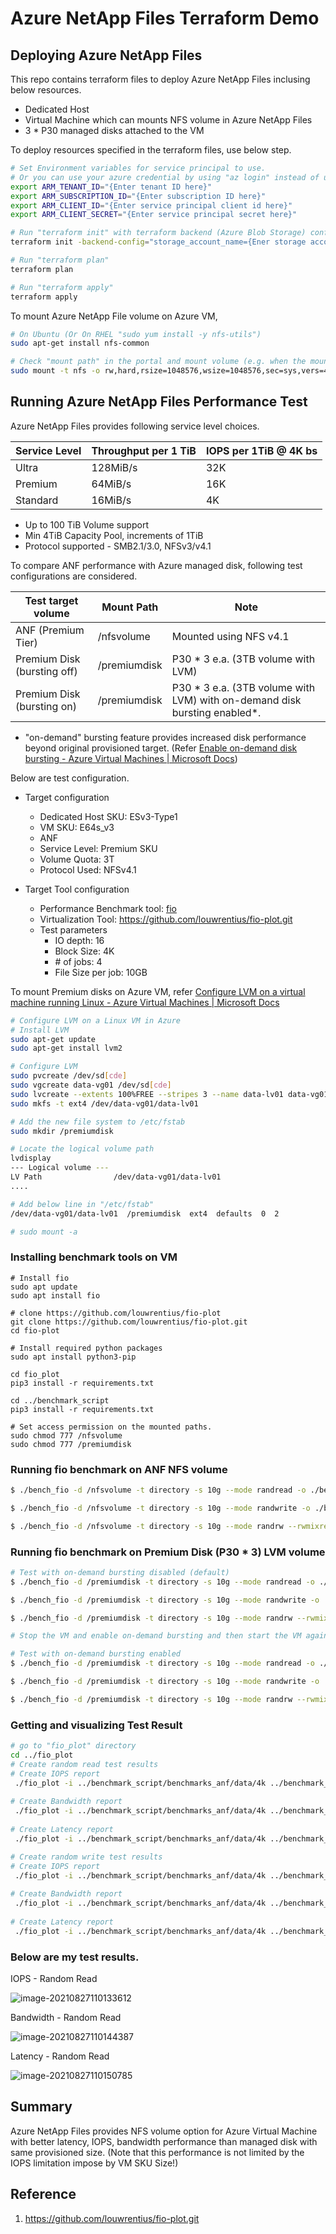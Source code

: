 # Azure NetApp Files Terraform Demo



## Deploying Azure NetApp Files

This repo contains terraform files to deploy Azure NetApp Files inclusing below resources.

- Dedicated Host 
- Virtual Machine which can mounts NFS volume in Azure NetApp Files 
- 3 * P30 managed disks attached to the VM

To deploy resources specified in the terraform files, use below step.

```bash
# Set Environment variables for service principal to use. 
# Or you can use your azure credential by using "az login" instead of using service principal
export ARM_TENANT_ID="{Enter tenant ID here}"
export ARM_SUBSCRIPTION_ID="{Enter subscription ID here}"
export ARM_CLIENT_ID="{Enter service principal client id here}"
export ARM_CLIENT_SECRET="{Enter service principal secret here}"

# Run "terraform init" with terraform backend (Azure Blob Storage) configuration 
terraform init -backend-config="storage_account_name={Ener storage account name here}" -backend-config="container_name={Enter container name here}" -backend-config="Enter storage account key here" -backend-config="key={Enter blob name here}"

# Run "terraform plan"
terraform plan

# Run "terraform apply"
terraform apply
```

To mount Azure NetApp File volume on Azure VM, 

```bash
# On Ubuntu (Or On RHEL "sudo yum install -y nfs-utils")
sudo apt-get install nfs-common

# Check "mount path" in the portal and mount volume (e.g. when the mount path is "10.10.2.4:/mynfsvolumea")
sudo mount -t nfs -o rw,hard,rsize=1048576,wsize=1048576,sec=sys,vers=4.1,tcp 10.10.2.4:/mynfsvolume nfsvolume  

```







## Running Azure NetApp Files Performance Test

Azure NetApp Files provides following service level choices.

| **Service Level** | **Throughput per 1 TiB** | **IOPS per 1TiB @ 4K bs** |
| ----------------- | ------------------------ | ------------------------- |
| Ultra             | 128MiB/s                 | 32K                       |
| Premium           | 64MiB/s                  | 16K                       |
| Standard          | 16MiB/s                  | 4K                        |

* Up to 100 TiB Volume support
* Min 4TiB Capacity Pool, increments of 1TiB
* Protocol supported - SMB2.1/3.0, NFSv3/v4.1

To compare ANF performance with Azure managed disk, following test configurations are considered.

| **Test target volume**       | **Mount Path** | **Note**                                                     |
| ---------------------------- | -------------- | ------------------------------------------------------------ |
| ANF  (Premium Tier)          | /nfsvolume     | Mounted  using NFS v4.1                                      |
| Premium  Disk (bursting off) | /premiumdisk   | P30  * 3 e.a. (3TB volume with LVM)                          |
| Premium  Disk (bursting on)  | /premiumdisk   | P30  * 3 e.a. (3TB volume with LVM) with on-demand disk bursting enabled*. |

* "on-demand" bursting feature provides increased disk performance beyond original provisioned target. (Refer [Enable on-demand disk bursting - Azure Virtual Machines | Microsoft Docs](https://docs.microsoft.com/en-us/azure/virtual-machines/disks-enable-bursting?tabs=azure-powershell))

Below are test configuration.

- Target configuration
  - Dedicated Host SKU: ESv3-Type1
  - VM SKU: E64s_v3
  - ANF 
  - Service Level: Premium SKU
  - Volume Quota: 3T
  - Protocol Used: NFSv4.1

- Target Tool configuration
  - Performance Benchmark tool: [fio](https://fio.readthedocs.io/en/latest/fio_doc.html)
  - Virtualization Tool: https://github.com/louwrentius/fio-plot.git
  - Test parameters
    - IO depth: 16
    - Block Size: 4K
    - \# of jobs: 4
    - File Size per job: 10GB

To mount Premium disks on Azure VM, refer [Configure LVM on a virtual machine running Linux - Azure Virtual Machines | Microsoft Docs](https://docs.microsoft.com/en-us/previous-versions/azure/virtual-machines/linux/configure-lvm)

```bash
# Configure LVM on a Linux VM in Azure
# Install LVM
sudo apt-get update
sudo apt-get install lvm2

# Configure LVM
sudo pvcreate /dev/sd[cde]
sudo vgcreate data-vg01 /dev/sd[cde]
sudo lvcreate --extents 100%FREE --stripes 3 --name data-lv01 data-vg01
sudo mkfs -t ext4 /dev/data-vg01/data-lv01

# Add the new file system to /etc/fstab
sudo mkdir /premiumdisk

# Locate the logical volume path
lvdisplay
--- Logical volume ---
LV Path                /dev/data-vg01/data-lv01
....

# Add below line in "/etc/fstab"
/dev/data-vg01/data-lv01  /premiumdisk  ext4  defaults  0  2

# sudo mount -a

```



### Installing benchmark tools on VM

```
# Install fio
sudo apt update
sudo apt install fio

# clone https://github.com/louwrentius/fio-plot 
git clone https://github.com/louwrentius/fio-plot.git
cd fio-plot

# Install required python packages
sudo apt install python3-pip

cd fio_plot
pip3 install -r requirements.txt

cd ../benchmark_script
pip3 install -r requirements.txt

# Set access permission on the mounted paths.
sudo chmod 777 /nfsvolume  
sudo chmod 777 /premiumdisk
```



### Running fio benchmark on ANF  NFS volume

```bash
$ ./bench_fio -d /nfsvolume -t directory -s 10g --mode randread -o ./benchmarks_anf --iodepth 16 --numjobs 4 --block-size 4k --extra-opts fallocate=none

$ ./bench_fio -d /nfsvolume -t directory -s 10g --mode randwrite -o ./benchmarks_anf --iodepth 16 --numjobs 4 --block-size 4k --extra-opts fallocate=none

$ ./bench_fio -d /nfsvolume -t directory -s 10g --mode randrw --rwmixread 50 -o ./benchmarks_anf --iodepth 16 --numjobs 4 --block-size 4k --extra-opts fallocate=none

```



### Running fio benchmark on  Premium Disk (P30 * 3) LVM volume

```bash
# Test with on-demand bursting disabled (default)
$ ./bench_fio -d /premiumdisk -t directory -s 10g --mode randread -o ./benchmarks_pd --iodepth 16 --numjobs 4 --block-size 4k --extra-opts fallocate=none

$ ./bench_fio -d /premiumdisk -t directory -s 10g --mode randwrite -o ./benchmarks_pd --iodepth 16 --numjobs 4 --block-size 4k --extra-opts fallocate=none

$ ./bench_fio -d /premiumdisk -t directory -s 10g --mode randrw --rwmixread 50 -o ./benchmarks_pd --iodepth 16 --numjobs 4 --block-size 4k --extra-opts fallocate=none

# Stop the VM and enable on-demand bursting and then start the VM again

# Test with on-demand bursting enabled
$ ./bench_fio -d /premiumdisk -t directory -s 10g --mode randread -o ./benchmarks_pd_bursting --iodepth 16 --numjobs 4 --block-size 4k --extra-opts fallocate=none

$ ./bench_fio -d /premiumdisk -t directory -s 10g --mode randwrite -o ./benchmarks_pd_bursting --iodepth 16 --numjobs 4 --block-size 4k --extra-opts fallocate=none

$ ./bench_fio -d /premiumdisk -t directory -s 10g --mode randrw --rwmixread 50 -o ./benchmarks_pd_bursting --iodepth 16 --numjobs 4 --block-size 4k --extra-opts fallocate=none


```



### Getting and visualizing Test Result 

```bash
# go to "fio_plot" directory
cd ../fio_plot
# Create random read test results
# Create IOPS report 
 ./fio_plot -i ../benchmark_script/benchmarks_anf/data/4k ../benchmark_script/benchmarks_pd/data/4k ../benchmark_script/benchmarks_pd_bursting/data/4k -T "IOPS-randread-16iodepth" -g -t iops -r randread -d 16 -n 4 --xlabel-parent 2
 
# Create Bandwidth report 
 ./fio_plot -i ../benchmark_script/benchmarks_anf/data/4k ../benchmark_script/benchmarks_pd/data/4k ../benchmark_script/benchmarks_pd_bursting/data/4k -T "Bandwidth-randread-16iodepth" -g -t bw -r randread -d 16 -n 4 --xlabel-parent 2
 
# Create Latency report 
 ./fio_plot -i ../benchmark_script/benchmarks_anf/data/4k ../benchmark_script/benchmarks_pd/data/4k ../benchmark_script/benchmarks_pd_bursting/data/4k -T "Latency-randread-16iodepth" -g -t lat -r randread -d 16 -n 4 --xlabel-parent 2

# Create random write test results
# Create IOPS report 
 ./fio_plot -i ../benchmark_script/benchmarks_anf/data/4k ../benchmark_script/benchmarks_pd/data/4k ../benchmark_script/benchmarks_pd_bursting/data/4k -T "IOPS-randwrite-16iodepth" -g -t iops -r randwrite -d 16 -n 4 --xlabel-parent 2
 
# Create Bandwidth report 
 ./fio_plot -i ../benchmark_script/benchmarks_anf/data/4k ../benchmark_script/benchmarks_pd/data/4k ../benchmark_script/benchmarks_pd_bursting/data/4k -T "Bandwidth-randwrite-16iodepth" -g -t bw -r randwrite -d 16 -n 4 --xlabel-parent 2
 
# Create Latency report 
 ./fio_plot -i ../benchmark_script/benchmarks_anf/data/4k ../benchmark_script/benchmarks_pd/data/4k ../benchmark_script/benchmarks_pd_bursting/data/4k -T "Latency-randwrite-16iodepth" -g -t lat -r randwrite -d 16 -n 4 --xlabel-parent 2

```



### Below are my test results. 

IOPS - Random Read

![image-20210827110133612](README.assets/image-20210827110133612.png)

Bandwidth - Random Read

![image-20210827110144387](README.assets/image-20210827110144387.png)

Latency - Random Read

![image-20210827110150785](README.assets/image-20210827110150785.png)



## Summary

Azure NetApp Files provides NFS volume option for Azure Virtual Machine with better latency, IOPS, bandwidth performance than managed disk with same provisioned size. (Note that this performance is not limited by the IOPS limitation impose by VM SKU Size!)



## Reference

1) https://github.com/louwrentius/fio-plot.git
